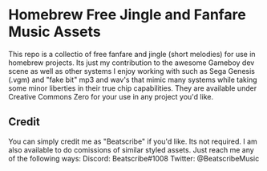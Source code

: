 # Homebrew Free Jingle and Fanfare Music Assets
This repo is a collectio of free fanfare and jingle (short melodies) for use in homebrew projects. Its just my contribution to the awesome Gameboy dev scene as well as other systems I enjoy working with such as Sega Genesis (.vgm) and "fake bit" mp3 and wav's that mimic many systems while taking some minor liberties in their true chip capabilities. They are available under Creative Commons Zero for your use in any project you'd like. 

## Credit
You can simply credit me as "Beatscribe" if you'd like. Its not required. I am also available to do comissions of similar styled assets. Just reach me any of the following ways:
Discord: Beatscribe#1008
Twitter: @BeatscribeMusic
